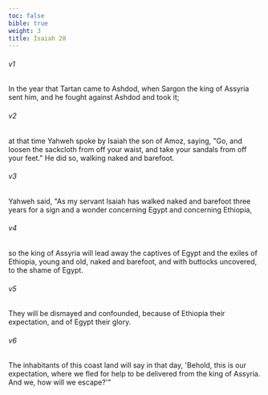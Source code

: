 ```yaml
---
toc: false
bible: true
weight: 3
title: Isaiah 20
---
```




###### v1 
In the year that Tartan came to Ashdod, when Sargon the king of Assyria sent him, and he fought against Ashdod and took it; 

###### v2 
at that time Yahweh spoke by Isaiah the son of Amoz, saying, "Go, and loosen the sackcloth from off your waist, and take your sandals from off your feet." He did so, walking naked and barefoot. 

###### v3 
Yahweh said, "As my servant Isaiah has walked naked and barefoot three years for a sign and a wonder concerning Egypt and concerning Ethiopia, 

###### v4 
so the king of Assyria will lead away the captives of Egypt and the exiles of Ethiopia, young and old, naked and barefoot, and with buttocks uncovered, to the shame of Egypt. 

###### v5 
They will be dismayed and confounded, because of Ethiopia their expectation, and of Egypt their glory. 

###### v6 
The inhabitants of this coast land will say in that day, 'Behold, this is our expectation, where we fled for help to be delivered from the king of Assyria. And we, how will we escape?'"
